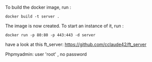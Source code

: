 To build the docker image, run :
```shell
docker build -t server .
```
The image is now created. To start an instance of it, run :
```shell
docker run -p 80:80 -p 443:443 -d server
```
have a look at this ft_server: https://github.com/cclaude42/ft_server


Phpmyadmin: user 'root' ,  no password

